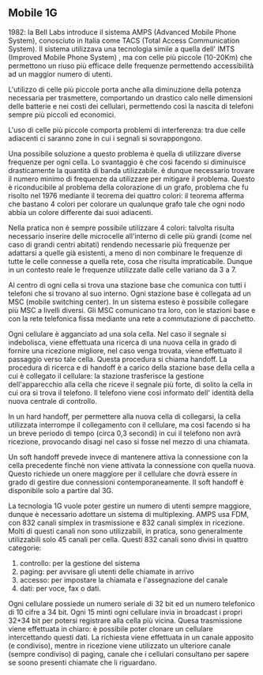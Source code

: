 ## Mobile 1G
1982: la Bell Labs introduce il sistema AMPS  (Advanced Mobile Phone System), conosciuto in Italia come TACS (Total Access Communication System). Il sistema utilizzava una tecnologia simile a quella dell' IMTS (Improved Mobile Phone System) , ma con celle più piccole (10-20Km) che permettono un riuso più efficace delle frequenze permettendo accessibilità ad un maggior numero di utenti.

L'utilizzo di celle più piccole porta anche alla diminuzione della potenza necessaria per trasmettere, comportando un drastico calo nelle dimensioni delle batterie e nei costi dei cellulari, permettendo così la nascita di telefoni sempre più piccoli ed economici.

L'uso di celle più piccole comporta problemi di interferenza: tra due celle adiacenti ci saranno zone in cui i segnali si sovrappongono.

Una possibile soluzione a questo problema è quella di utilizzare diverse frequenze per ogni cella. Lo svantaggio è che così facendo si diminuisce drasticamente la quantità di banda utilizzabile.
è dunque necessario trovare il numero minimo di frequenze da utilizzare per mitigare il problema.
Questo è riconducibile al problema della colorazione di un grafo, problema che fu risolto nel 1976 mediante il teorema dei quattro colori: il teorema afferma che bastano 4 colori per colorare un qualunque grafo tale che ogni nodo abbia un colore differente dai suoi adiacenti.

Nella pratica non è sempre possibile utilizzare 4 colori: talvolta risulta necessario inserire delle microcelle all'interno di celle più grandi (come nel caso di grandi centri abitati) rendendo necessarie più frequenze per adattarsi a quelle già esistenti, a meno di non combinare le frequenze di tutte le celle connesse a quella rete, cosa che risulta impraticabile. Dunque in un contesto reale le frequenze utilizzate dalle celle variano da 3 a 7.

Al centro di ogni cella si trova una stazione base che comunica con tutti i telefoni che si trovano al suo interno. Ogni stazione base è collegata ad un MSC (mobile switching center). In un sistema esteso è possibile collegare più MSC a livelli diversi. Gli MSC comunicano tra loro, con le stazioni base e con la rete telefonica fissa mediante una rete a commutazione di pacchetto.

Ogni cellulare è agganciato ad una sola cella. Nel caso il segnale si indebolisca, viene effettuata una ricerca di una nuova cella in grado di fornire una ricezione migliore, nel caso venga trovata, viene effettuato il passaggio verso tale cella. Questa procedura si chiama handoff. La procedura di ricerca e di handoff è a carico della stazione base della cella a cui è collegato il cellulare: la stazione trasferisce la gestione dell'apparecchio alla cella che riceve il segnale più forte, di solito la cella in cui ora si trova il telefono. Il telefono viene così informato dell' identità della nuova centrale di controllo.

In un hard handoff, per permettere alla nuova cella di collegarsi, la cella utilizzata interrompe il collegamento con il cellulare, ma così facendo si ha un breve periodo di tempo (circa 0,3 secondi) in cui il telefono non avrà ricezione, provocando disagi nel caso si fosse nel mezzo di una chiamata.

Un soft handoff prevede invece di mantenere attiva la connessione con la cella precedente finchè non viene attivata la connessione con quella nuova. Questo richiede un onere maggiore per il cellulare che dovrà essere in grado di gestire due connessioni contemporaneamente. Il soft handoff è disponibile solo a partire dal 3G.

La tecnologia 1G vuole poter gestire un numero di utenti sempre maggiore, dunque è necessario adottare un sistema di multiplexing. AMPS usa FDM, con 832 canali simplex in trasmissione e 832 canali simplex in ricezione. Molti di questi canali non sono utilizzabili, in pratica, sono generalmente utilizzabili solo 45 canali per cella.
Questi 832 canali sono divisi in quattro categorie:
1. controllo: per la gestione del sistema
2. paging: per avvisare gli utenti delle chiamate in arrivo
3. accesso: per impostare la chiamata e l'assegnazione del canale
4. dati: per voce, fax o dati.

Ogni cellulare possiede un numero seriale di 32 bit ed un numero telefonico di 10 cifre a 34 bit. Ogni 15 minti ogni cellulare invia in broadcast i propri 32+34 bit per potersi registrare alla cella più vicina. Quesa trasmissione viene effettuata in chiaro: è possibile poter clonare un cellulare intercettando questi dati. La richiesta viene effettuata in un canale apposito (e condiviso), mentre in ricezione viene utilizzato un ulteriore canale (sempre condiviso) di paging, canale che i cellulari consultano per sapere se soono presenti chiamate che li riguardano.
